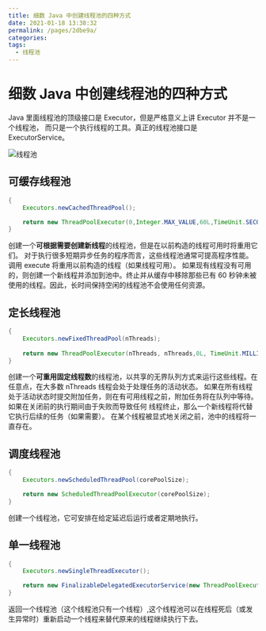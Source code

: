 ```yaml
---
title: 细数 Java 中创建线程池的四种方式
date: 2021-01-18 13:38:32
permalink: /pages/2dbe9a/
categories:
tags:
  - 线程池
---
```


# 细数 Java 中创建线程池的四种方式

Java 里面线程池的顶级接口是 Executor，但是严格意义上讲 Executor 并不是一个线程池，
而只是一个执行线程的工具。真正的线程池接口是 ExecutorService。

<!-- more -->

![线程池](https://cdn.jsdelivr.net/gh/yxw839841231/images/studying-icu/20210118140755.png)

## 可缓存线程池

```java
{
    Executors.newCachedThreadPool();

    return new ThreadPoolExecutor(0,Integer.MAX_VALUE,60L,TimeUnit.SECONDS,new SynchronousQueue<Runnable>());
}

```

创建一个**可根据需要创建新线程**的线程池，但是在以前构造的线程可用时将重用它们。
对于执行很多短期异步任务的程序而言，这些线程池通常可提高程序性能。调用 execute 将重用以前构造的线程（如果线程可用）。
如果现有线程没有可用的，则创建一个新线程并添加到池中。终止并从缓存中移除那些已有 60 秒钟未被使用的线程。因此，长时间保持空闲的线程池不会使用任何资源。

## 定长线程池

```java
{
    Executors.newFixedThreadPool(nThreads);
    
    return new ThreadPoolExecutor(nThreads, nThreads,0L, TimeUnit.MILLISECONDS,new LinkedBlockingQueue<Runnable>());
}
```
创建一个**可重用固定线程数**的线程池，以共享的无界队列方式来运行这些线程。在任意点，在大多数 nThreads 线程会处于处理任务的活动状态。
如果在所有线程处于活动状态时提交附加任务，则在有可用线程之前，附加任务将在队列中等待。
如果在关闭前的执行期间由于失败而导致任何 线程终止，那么一个新线程将代替它执行后续的任务（如果需要）。
在某个线程被显式地关闭之前，池中的线程将一直存在。

## 调度线程池

```java
{
    Executors.newScheduledThreadPool(corePoolSize);

    return new ScheduledThreadPoolExecutor(corePoolSize);
}
```
创建一个线程池，它可安排在给定延迟后运行或者定期地执行。

## 单一线程池

```java
{
    Executors.newSingleThreadExecutor();

    return new FinalizableDelegatedExecutorService(new ThreadPoolExecutor(1, 1,0L, TimeUnit.MILLISECONDS,new LinkedBlockingQueue<Runnable>()));
}
```


返回一个线程池（这个线程池只有一个线程）,这个线程池可以在线程死后（或发生异常时）重新启动一个线程来替代原来的线程继续执行下去。

<Vssue  />